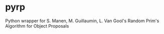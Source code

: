 pyrp
====

Python wrapper for S. Manen, M. Guillaumin, L. Van Gool's Random Prim's Algorithm for Object Proposals
